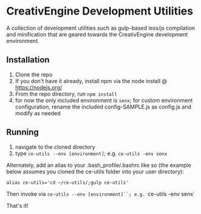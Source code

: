 # CreativEngine Development Utilities

A collection of development utilities such as gulp-based less/js compilation and minification that are geared towards the CreativEngine development environment.

## Installation

1. Clone the repo
2. If you don't have it already, install npm via the node install @ https://nodejs.org/
3. From the repo directory, run `npm install`
4. for now the only included environment is `senx`; for custom environment configuration, rename the included config-SAMPLE.js as config.js and modify as needed

## Running

1. navigate to the cloned directory
2. type `ce-utils --env [environment]`; e.g. `ce-utils -env senx`

Alternately, add an alias to your .bash_profile/.bashrc like so (the example below assumes you cloned the ce-utils folder into your user directory):

`alias ce-utils='cd ~/ce-utils/;gulp ce-utils'`

Then invoke via `ce-utils --env [environment]``; e.g. `ce-utils -env senx`

That's it!

